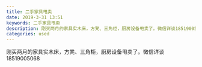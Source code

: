 ```yaml
---
title: 二手家具甩卖
date: 2019-3-31 13:51
keywords: 二手家具甩卖
description: 刚买两月的家具实木床，方凳、三角柜，厨房设备甩卖了。微信详谈18519005068
categories: used
---
```

<td class="t_f" id="postmessage_3356031">

刚买两月的家具实木床，方凳、三角柜，厨房设备甩卖了。微信详谈18519005068<br/>
<img alt="" border="0" class="zoom" data-cf-modified-75f89d097308ec758384c2ca-="" file="http://www.flw.ph/data/appbyme/upload/image/201903/31/CFIFbsTbfiO0.jpg" id="aimg_J19z1" lazyloadthumb="1" onclick="" onmouseover="" src="http://www.flw.ph/data/appbyme/upload/image/201903/31/CFIFbsTbfiO0.jpg"/><br/>
<br/>
<img alt="" border="0" class="zoom" data-cf-modified-75f89d097308ec758384c2ca-="" file="http://www.flw.ph/data/appbyme/upload/image/201903/31/w7gf9xldq4s6.jpg" id="aimg_p3v8U" lazyloadthumb="1" onclick="" onmouseover="" src="http://www.flw.ph/data/appbyme/upload/image/201903/31/w7gf9xldq4s6.jpg"/><br/>
<br/>
<img alt="" border="0" class="zoom" data-cf-modified-75f89d097308ec758384c2ca-="" file="http://www.flw.ph/data/appbyme/upload/image/201903/31/nBs1RdMvmwhF.jpg" id="aimg_z0UW9" lazyloadthumb="1" onclick="" onmouseover="" src="http://www.flw.ph/data/appbyme/upload/image/201903/31/nBs1RdMvmwhF.jpg"/><br/>
<br/>
<img alt="" border="0" class="zoom" data-cf-modified-75f89d097308ec758384c2ca-="" file="http://www.flw.ph/data/appbyme/upload/image/201903/31/twTuReBsJVzg.jpg" id="aimg_r5Qw0" lazyloadthumb="1" onclick="" onmouseover="" src="http://www.flw.ph/data/appbyme/upload/image/201903/31/twTuReBsJVzg.jpg"/><br/>
<br/>
</td>
